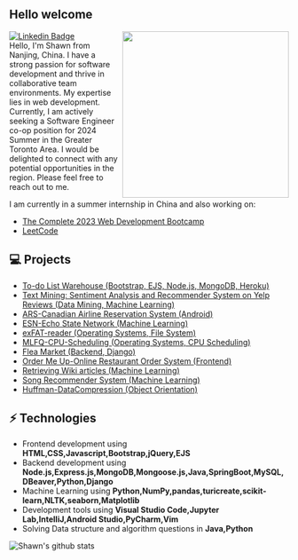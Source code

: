 <h2> Hello welcome</h2>

<img align='right' src='http://www.jenyalestina.com/blog/wp-content/uploads/2019/05/web-development-1024x582.jpg' width='300"'>

[![Linkedin Badge](https://img.shields.io/badge/-Lindkeden-blue?style=flat-square&logo=Linkedin&logoColor=white&link=https://www.linkedin.com/in/suyash-srivastava-458b0117)](https://www.linkedin.com/in/xiaoran-xie-3a305720a/) 
<br>
Hello, I'm Shawn from Nanjing, China. I have a strong passion for software development and thrive in collaborative team environments. My expertise lies in web development. Currently, I am actively seeking a Software Engineer co-op position for 2024 Summer in the Greater Toronto Area. I would be delighted to connect with any potential opportunities in the region. Please feel free to reach out to me.
<br>

I am currently in a summer internship in China and also working on:
- [The Complete 2023 Web Development Bootcamp](https://github.com/Makiato1999/note-2023Web-Bootcamp)
- [LeetCode](https://github.com/Makiato1999/LeetCode)

## 💻 Projects
* [To-do List Warehouse (Bootstrap, EJS, Node.js, MongoDB, Heroku)](https://github.com/Makiato1999/Todo-List-Warehouse) 
* [Text Mining: Sentiment Analysis and Recommender System on Yelp Reviews (Data Mining, Machine Learning)](https://github.com/Makiato1999/COMP4710_Yelp)
* [ARS-Canadian Airline Reservation System (Android)](https://github.com/Makiato1999/ARS)
* [ESN-Echo State Network (Machine Learning)](https://github.com/Makiato1999/ESN-echo-state-network)
* [exFAT-reader (Operating Systems, File System)](https://github.com/Makiato1999/exFAT-reader)
* [MLFQ-CPU-Scheduling (Operating Systems, CPU Scheduling)](https://github.com/Makiato1999/MLFQ-CPU-Scheduling)
* [Flea Market (Backend, Django)](https://github.com/Makiato1999/FleaMarket)
* [Order Me Up-Online Restaurant Order System (Frontend)](https://github.com/Makiato1999/COMP3020-Group24)
* [Retrieving Wiki articles (Machine Learning)](https://github.com/Makiato1999/note-ML/blob/main/Foundations/Week4/Retrieving%20Wikipedia%20articles.ipynb)
* [Song Recommender System (Machine Learning)](https://github.com/Makiato1999/note-ML/blob/main/Foundations/Week5/Song%20Recommender%20System.ipynb)
* [Huffman-DataCompression (Object Orientation)](https://github.com/Makiato1999/Huffman-DataCompression)

## ⚡ Technologies 
- Frontend development using **HTML,CSS,Javascript,Bootstrap,jQuery,EJS**
- Backend development using **Node.js,Express.js,MongoDB,Mongoose.js,Java,SpringBoot,MySQL,DBeaver,Python,Django**
- Machine Learning using **Python,NumPy,pandas,turicreate,scikit-learn,NLTK,seaborn,Matplotlib**
- Development tools using **Visual Studio Code,Jupyter Lab,IntelliJ,Android Studio,PyCharm,Vim**
- Solving Data structure and algorithm questions in **Java,Python**

![Shawn's github stats](https://github-readme-stats-git-masterrstaa-rickstaa.vercel.app/api?username=Makiato1999&hide=["issues"]&show_icons=true)

